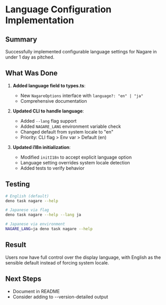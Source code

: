 # Language Configuration Implementation

## Summary

Successfully implemented configurable language settings for Nagare in under 1 day as pitched.

## What Was Done

1. **Added language field to types.ts**:
   - New `NagareOptions` interface with `language?: "en" | "ja"`
   - Comprehensive documentation

2. **Updated CLI to handle language**:
   - Added `--lang` flag support
   - Added `NAGARE_LANG` environment variable check
   - Changed default from system locale to "en"
   - Priority: CLI flag > Env var > Default (en)

3. **Updated i18n initialization**:
   - Modified `initI18n` to accept explicit language option
   - Language setting overrides system locale detection
   - Added tests to verify behavior

## Testing

```bash
# English (default)
deno task nagare --help

# Japanese via flag
deno task nagare --help --lang ja

# Japanese via environment
NAGARE_LANG=ja deno task nagare --help
```

## Result

Users now have full control over the display language, with English as the sensible default instead
of forcing system locale.

## Next Steps

- Document in README
- Consider adding to --version-detailed output
